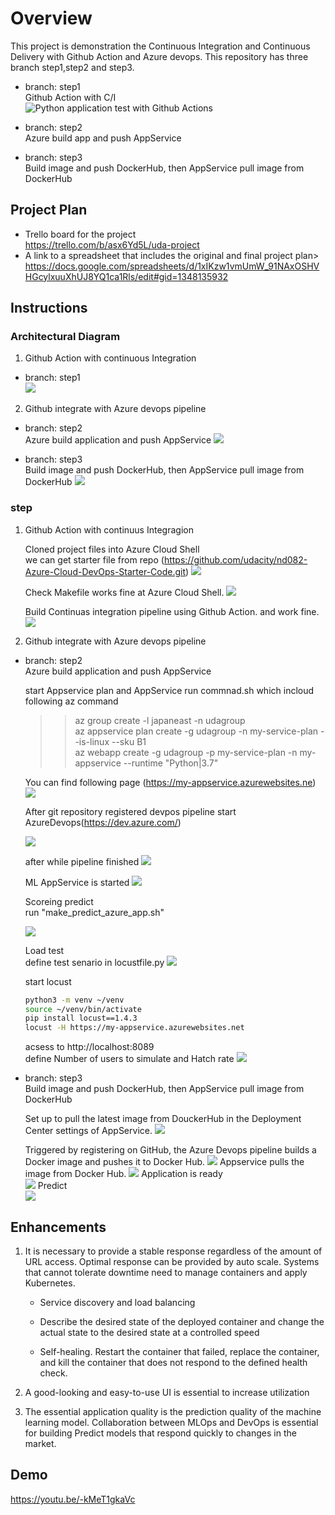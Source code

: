 # Overview

This project is demonstration the Continuous Integration and Continuous Delivery with Github Action and Azure devops.
This repository has three branch step1,step2 and step3.

- branch: step1  
  Github Action with C/I  
   ![Python application test with Github Actions](https://github.com/fbamuse/udacity-azure-devops-pro2/workflows/Python%20application%20test%20with%20Github%20Actions/badge.svg?branch=step1)

- branch: step2  
  Azure build app and push AppService

- branch: step3  
  Build image and push DockerHub, then AppService pull image from DockerHub
   



## Project Plan

* Trello board for the project  
https://trello.com/b/asx6Yd5L/uda-project
* A link to a spreadsheet that includes the original and final project plan>
  https://docs.google.com/spreadsheets/d/1xIKzw1vmUmW_91NAxOSHVHGcylxuuXhUJ8YQ1ca1Rls/edit#gid=1348135932




## Instructions
### Architectural Diagram
  
1. Github Action with continuous Integration 
- branch: step1  
![](pic/2021-02-14-17-58-31.png)

2. Github integrate with Azure devops pipeline  
- branch: step2  
  Azure build application and push AppService 
![](pic/2021-02-14-17-58-01.png)

- branch: step3  
  Build image and push DockerHub, then AppService pull  image from DockerHub
![](pic/2021-02-14-17-57-30.png)

 

### step
1. Github Action with continuus Integragion 

	Cloned project files into Azure Cloud Shell  
	we can get starter file from repo (https://github.com/udacity/nd082-Azure-Cloud-DevOps-Starter-Code.git)
	![](pic/2021-02-14-21-32-10.png)

	Check Makefile works fine at Azure Cloud Shell.
	![](pic/2021-02-14-21-22-36.png)

	Build Continuas integration pipeline using Github Action.
	and work fine.
	![](pic/2021-02-14-21-27-26.png)


2. Github integrate with Azure devops pipeline  

- branch: step2   
  Azure build application and push AppService  


   start Appservice plan and AppService 
   run commnad.sh which incloud following az command
  
   >> az group create -l japaneast -n  udagroup  
   >>az appservice plan create -g udagroup -n my-service-plan --is-linux --sku B1    
   >>az webapp create -g udagroup -p my-service-plan -n my-appservice --runtime "Python|3.7"  

	You can find following page (https://my-appservice.azurewebsites.ne)
	![](pic/2021-02-14-19-07-35.png)


	After git repository registered devpos pipeline start  
	AzureDevops(https://dev.azure.com/)

	![](pic/2021-02-14-19-10-58.png)

	after while pipeline finished
	![](pic/2021-02-14-19-14-57.png)

	ML AppService is started 
	![](pic/2021-02-14-19-16-14.png)



	Scoreing predict  
	run "make_predict_azure_app.sh"

	![](pic/2021-02-14-19-17-58.png)


	Load test  
	define test senario in locustfile.py
![](pic/2021-02-14-22-08-15.png)


	start locust
	```bash
	python3 -m venv ~/venv
	source ~/venv/bin/activate
	pip install locust==1.4.3
	locust -H https://my-appservice.azurewebsites.net
	```

	acsess to  http://localhost:8089   
	define Number of users to simulate and Hatch rate
	![](pic/2021-02-14-12-57-46.png)


- branch: step3  
  Build image and push DockerHub, then AppService pull  image from DockerHub

	Set up to pull the latest image from DouckerHub in the Deployment Center settings of AppService.
	![](pic/2021-02-14-22-47-27.png)

	Triggered by registering on GitHub, the Azure Devops pipeline builds a Docker image and pushes it to Docker Hub.
	![](pic/2021-02-14-22-50-41.png)
	Appservice pulls the image from Docker Hub.
	![](pic/2021-02-14-22-45-50.png)
	Application is ready  
	![](pic/2021-02-14-22-48-34.png)
	Predict  
	![](pic/2021-02-14-22-52-04.png)





## Enhancements

1. It is necessary to provide a stable response regardless of the amount of URL access. Optimal response can be provided by auto scale.
Systems that cannot tolerate downtime need to manage containers and apply Kubernetes.
    - Service discovery and load balancing
    - Describe the desired state of the deployed container and change the actual state to the desired state at a controlled speed

    - Self-healing. Restart the container that failed, replace the container, and kill the container that does not respond to the defined health check.


2. A good-looking and easy-to-use UI is essential to increase utilization
3. The essential application quality is the prediction quality of the machine learning model.
Collaboration between MLOps and DevOps is essential for building Predict models that respond quickly to changes in the market.


## Demo 

https://youtu.be/-kMeT1gkaVc


